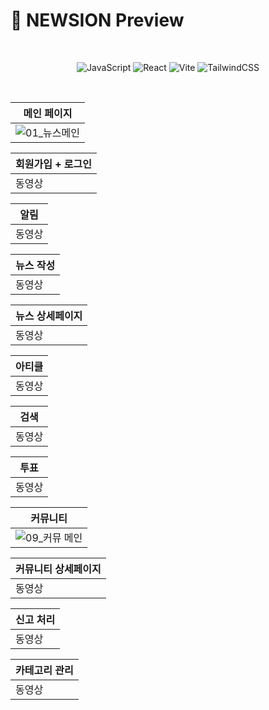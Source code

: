 # 📙 NEWSION Preview

<br/>
<p align="center">
  <img src="https://img.shields.io/badge/JavaScript-F7DF1E?style=for-the-badge&logo=JavaScript&logoColor=black" alt="JavaScript" />
  <img src="https://img.shields.io/badge/React-61DAFB?style=for-the-badge&logo=React&logoColor=black" alt="React" />
  <img src="https://img.shields.io/badge/Vite-646CFF?style=for-the-badge&logo=Vite&logoColor=white" alt="Vite" />
  <img src="https://img.shields.io/badge/TailwindCSS-06B6D4?style=for-the-badge&logo=TailwindCSS&logoColor=white" alt="TailwindCSS" />
  <br/>
</p>
<br/>



|메인 페이지|
|--|
|![01_뉴스메인](https://github.com/user-attachments/assets/dc07942f-4a30-48be-b67c-3823ffacf457)|

|회원가입 + 로그인|
|--|
|동영상|

|알림|
|--|
|동영상|

|뉴스 작성|
|--|
|동영상|

|뉴스 상세페이지|
|--|
|동영상|

|아티클|
|--|
|동영상|

|검색|
|--|
|동영상|

|투표|
|--|
|동영상|

|커뮤니티|
|--|
|![09_커뮤 메인](https://github.com/user-attachments/assets/3c28d63e-95ac-4fe4-a4b6-12583a56ed8e)|


|커뮤니티 상세페이지|
|--|
|동영상|

|신고 처리|
|--|
|동영상|

|카테고리 관리|
|--|
|동영상|
